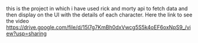 this is the project in which i have used rick and morty api to fetch data and then display on the UI with the details of each character. 
Here the link to see the video
https://drive.google.com/file/d/15l7g7KmBh0dxVwcg5S5k4oEF6oxNpS9_/view?usp=sharing

